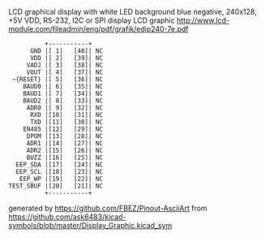 LCD graphical display with white LED background blue negative, 240x128, +5V VDD, RS-232, I2C or SPI
display LCD graphic
http://www.lcd-module.com/fileadmin/eng/pdf/grafik/edip240-7e.pdf


	          +-----------+
	      GND |[ 1]   [40]| NC
	      VDD |[ 2]   [39]| NC
	     VADJ |[ 3]   [38]| NC
	     VOUT |[ 4]   [37]| NC
	 ~{RESET} |[ 5]   [36]| NC
	    BAUD0 |[ 6]   [35]| NC
	    BAUD1 |[ 7]   [34]| NC
	    BAUD2 |[ 8]   [33]| NC
	     ADR0 |[ 9]   [32]| NC
	      RXD |[10]   [31]| NC
	      TXD |[11]   [30]| NC
	    EN485 |[12]   [29]| NC
	     DPOM |[13]   [28]| NC
	     ADR1 |[14]   [27]| NC
	     ADR2 |[15]   [26]| NC
	     BUZZ |[16]   [25]| NC
	  EEP_SDA |[17]   [24]| NC
	  EEP_SCL |[18]   [23]| NC
	   EEP_WP |[19]   [22]| NC
	TEST_SBUF |[20]   [21]| NC
	          +-----------+


generated by https://github.com/FBEZ/Pinout-AsciiArt from https://github.com/ask6483/kicad-symbols/blob/master/Display_Graphic.kicad_sym